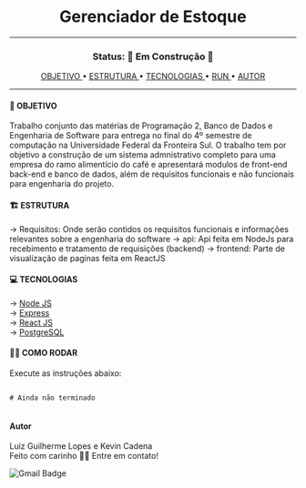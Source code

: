 ﻿<h1 align="center"> Gerenciador de Estoque </h1>
<hr/>
<h3 align="center"> Status: 🚧 Em Construção 🚧</h3>

<p align="center"> 
  <a href="#objetivos"> OBJETIVO </a> •
  <a href="#estrutura"> ESTRUTURA </a> •
  <a href="#tecnologias"> TECNOLOGIAS </a> •
  <a href="#run"> RUN </a> •
  <a href="#autor"> AUTOR </a>
</p>

<hr/>
<h4 id="#objetivo"> 🚀 OBJETIVO </h3>
<p> Trabalho conjunto das matérias de Programação 2, Banco de Dados e Engenharia de Software para entrega no final do 4º semestre de computação na Universidade Federal da Fronteira Sul. O trabalho tem por objetivo a construção de um sistema admnistrativo completo para uma empresa do ramo alimentício do café e apresentará modulos de front-end back-end e banco de dados, além de requisitos funcionais e não funcionais para engenharia do projeto. </p>

<h4 id="estrutura"> 🏗️ ESTRUTURA </h4>
→ <span> Requisitos: Onde serão contidos os requisitos funcionais e informações relevantes sobre a engenharia do software</span>
→ <span> api: Api feita em NodeJs para recebimento e tratamento de requisições (backend)</span>
→ <span> frontend: Parte de visualização de paginas feita em ReactJS</span>


<h4 id="#tecnologias"> 💻 TECNOLOGIAS </h3>
→ <a href="https://nodejs.org/en"> Node JS </a> <br>
→ <a href="https://expressjs.com/pt-br/"> Express </a> <br>
→ <a href="https://pt-br.legacy.reactjs.org/"> React JS </a> <br>
→ <a href="https://www.postgresql.org/"> PostgreSQL </a> <br>

<h4> 👩‍💻 COMO RODAR </h4>
<p id="run" >Execute as instruções abaixo:</p>

```

# Ainda não terminado


```

<h4 id="autor">Autor</h4>
Luiz Guilherme Lopes e Kevin Cadena <br>
Feito com carinho 👋🏽 Entre em contato!

![Gmail Badge](https://img.shields.io/badge/-zanelallopes9977@gmail.com-c14438?style=flat-square&logo=Gmail&logoColor=white&link=mailto:zanelallopes9977@gmail.com)
